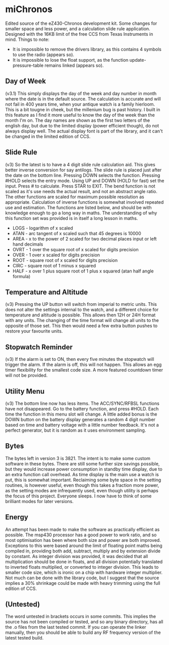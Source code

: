 miChronos
=========
Edited source of the eZ430-Chronos development kit. Some changes for smaller space and less power, and a calculation slide rule application. Designed with the 16KB limit of the free CCS from Texas Instruments in mind. Things to note:
  * It is impossible to remove the drivers library, as this contains 4 symbols to use the radio (appears so).
  * It is impossible to lose the float support, as the function update-pressure-table remains linked (appears so).

Day of Week
-----------
(v3.1) This simply displays the day of the week and day number in month where the date is in the default source. The calculation is accurate and will not fail in 400 years time, when your antique watch is a family hierloom. This is a bit tougne in cheek, but the millenium bug is past history. I built in this feature as I find it more useful to know the day of the week than the month I'm on. The day names are shown as the first two letters of the english day, but due to the limited display (power efficient though), do not always display well. The actual display font is part of the library, and it can't be changed in the limited edition of CCS.

Slide Rule
----------
(v3) So the latest is to have a 4 digit slide rule calculation aid. This gives better inverse conversion for say antilogs.
The slide rule is placed just after the date on the bottom line. Pressing DOWN selects the function. Pressing #HOLD selects the entry mode. Using UP and DOWN (HOLD for fast) set the input. Press # to calculate. Press STAR to EXIT. The bend function is not scaled as it's use needs the actual result, and not an abstract angle ratio. The other functions are scaled for maximum possible resolution as appropriate. Calculation of inverse functions is somewhat involved repeated use and estimation. The functions are listed below, and should be with knowledge enough to go a long way in maths. The understanding of why this function set was provided is in itself a long lesson in maths.
  * LOGS - logarithm of x scaled
  * ATAN - arc tangent of x scaled such that 45 degrees is 10000
  * AREA - x to the power of 2 scaled for two decimal places input or left hand decimals
  * OVRT - 1 over the square root of x scaled for digits precision
  * OVER - 1 over x scaled for digits precision
  * ROOT - square root of x scaled for digits precision
  * CIRC - square root of 1 minus x squared
  * HALF - x over 1 plus square root of 1 plus x squared (atan half angle formula)

Temperature and Altitude
------------------------
(v3) Pressing the UP button will switch from imperial to metric units. This does not alter the settings internal to the watch, and a different choice for temperature and altitude is possible. This allows then 12H or 24H format with any units. The changing of the time format will change all units to the opposite of those set. This then would need a few extra button pushes to restore your favourite units.

Stopwatch Reminder
------------------
(v3) If the alarm is set to ON, then every five minutes the stopwatch will trigger the alarm. If the alarm is off, this will not happen. This allows an egg timer flexibility for the smallest code size. A more featured countdown timer will not be provided.

Utility Menu
------------
(v3) The bottom line now has less items. The ACC/SYNC/RFBSL functions have not disappeared. Go to the battery function, and press #HOLD. Each time the function in this menu slot will change. A little added bonus is the DOWN button on the battery display generates a random 4 digit number based on time and battery voltage with a little number feedback. It's not a perfect generator, but it is random as it uses environment sampling.

Bytes
-----
The bytes left in version 3 is 3821. The intent is to make some custom software in these bytes. There are still some further size savings possible, but they would increase power consumption in standby time display, due to an extra function call overhead. As time display is the main use a watch is put, this is somewhat important. Reclaiming some byte space in the setting routines, is however useful, even though this takes a fraction more power, as the setting modes are infrequently used, even though utility is perhaps the focus of this project. Everyone sleeps. I now have to think of some brilliant modes for later versions.

Energy
------
An attempt has been made to make the software as practically efficient as possible. The msp430 processor has a good power to work ratio, and so most optimisation has been where both size and power are both improved. Exceptions to this were based around the limit of floating point maths being compiled in, providing both add, subtract, multiply and by extension divide by constant. As integer division was provided, it was decided that all multiplication should be done in floats, and all division potentially translated to inverted floats multiplied, or converted to integer division. This leads to smaller code size, which is ironic on a chip with hardware integer multiplier. Not much can be done with the library code, but I suggest that the source implies a 30% shrinkage could be made with heavy trimming using the full edition of CCS.

(Untested)
----------
The word untested in brackets occurs in some commits. This implies the source has not been compiled or tested, and so any binary directory, has all the .o files from the last tested commit. If you can operate the linker manually, then you should be able to build any RF frequency version of the latest tested build.
